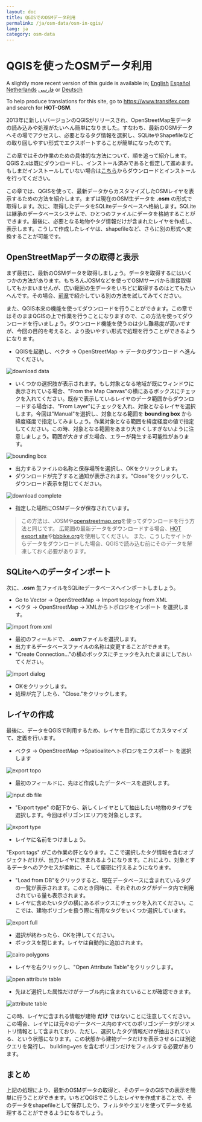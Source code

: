 ```yaml
---
layout: doc
title: QGISでのOSMデータ利用
permalink: /ja/osm-data/osm-in-qgis/
lang: ja
category: osm-data
---
```


QGISを使ったOSMデータ利用
=================

A slightly more recent version of this guide is available in;
[English](/en/osm-data/osm-in-qgis/)
[Español](/es/osm-data/osm-in-qgis/)
[Netherlands](/nl/osm-data/osm-in-qgis/)
[فارسی](/fa/osm-data/osm-in-qgis/)
or [Deutsch](/de/osm-data/osm-in-qgis/)

To help produce translations for this site, go to <https://www.transifex.com> and search for **HOT-OSM**.

2013年に新しいバージョンのQGISがリリースされ、OpenStreetMap生データの読み込みや処理がたいへん簡単になりました。すなわち、最新のOSMデータへその場でアクセスし、必要となるタグ情報を選択し、SQLiteやShapefileなどの取り回しやすい形式でエクスポートすることが簡単になったのです。

この章ではその作業のための具体的な方法について、順を追って紹介します。QGIS 2.xは既にダウンロードし、インストール済みであると仮定して進めます。もしまだインストールしていない場合は[こちら](http://www.qgis.org/en/site/forusers/download.html)からダウンロードとインストールを行ってください。

この章では、QGISを使って、最新データからカスタマイズしたOSMレイヤを表示するための方法を紹介します。まずは現在のOSM生データを **.osm** の形式で取得します。次に、取得したデータをSQLiteデータベースへ格納します。SQLiteは継承のデータベースシステムで、ひとつのファイルにデータを格納することができます。最後に、必要となる地物やタグ情報だけが含まれたレイヤを作成し、表示します。こうして作成したレイヤは、shapefileなど、さらに別の形式へ変換することが可能です。

OpenStreetMapデータの取得と表示
---------------------------
まず最初に、最新のOSMデータを取得しましょう。データを取得するにはいくつかの方法があります。もちろんJOSMなどを使ってOSMサーバから直接取得してもかまいませんが、広い範囲の生データをいちどに取得するのはとてもたいへんです。その場合、[前章](/en/osm-data/getting-data)で紹介している別の方法を試してみてください。

また、QGIS本来の機能を使ってダウンロードを行うことができます。この章ではそのままQGISの上で作業を行うことになりますので、この方法を使ってダウンロードを行いましょう。ダウンロード機能を使うのは少し難易度が高いですが、今回の目的を考えると、より扱いやすい形式で処理を行うことができるようになります。

-   QGISを起動し、ベクタ -> OpenStreetMap -> データのダウンロード へ進んでください。

![download data][]

-   いくつかの選択肢が表示されます。もし対象となる地域が既にウィンドウに表示されている場合、"From the Map Canvas"の横にあるボックスにチェックを入れてください。既存で表示しているレイヤのデータ範囲からダウンロードする場合は、"From Layer"にチェックを入れ、対象となるレイヤを選択します。今回は"Manual"を選択し、対象となる範囲を **bounding box** から緯度経度で指定してみましょう。作業対象となる範囲を緯度経度の値で指定してください。この時、対象となる範囲をあまり大きくしすぎないように注意しましょう。範囲が大きすぎた場合、エラーが発生する可能性があります。

![bounding box][]

-   出力するファイルの名称と保存場所を選択し、OKをクリックします。
-   ダウンロードが完了すると通知が表示されます。"Close"をクリックして、ダウンロード表示を閉じてください。

![download complete][]

-   指定した場所にOSMデータが保存されています。

>   この方法は、JOSMや[openstreetmap.org](https://www.openstreetmap.org)を使ってダウンロードを行う方法と同じです。
>   広範囲の最新データをダウンロードする場合、[HOT export site](http://export.hotosm.org)や[bbbike.org](http://extract.bbbike.org/)を使用してください。
>   また、こうしたサイトからデータをダウンロードした場合、QGISで読み込む前にそのデータを解凍しておく必要があります。

SQLiteへのデータインポート
---------------------------
次に、**.osm** 生ファイルをSQLiteデータベースへインポートしましょう。

-	Go to Vector -> OpenStreetMap -> Import topology from XML
-   ベクタ -> OpenStreetMap -> XMLからトポロジをインポート を選択します。

![import from xml][]

-   最初のフィールドで、 **.osm**ファイルを選択します。
-   出力するデータベースファイルの名称は変更することができます。
-   "Create Connection..."の横のボックスにチェックを入れたままにしておいてください。

![import dialog][]

-   OKをクリックします。
-   処理が完了したら、"Close."をクリックします。

レイヤの作成
--------------
最後に、データをQGISで利用するため、レイヤを目的に応じてカスタマイズて、定義を行います。

-   ベクタ -> OpenStreetMap ->Spatioaliteへトポロジをエクスポート を選択します

![export topo][]

-   最初のフィールドに、先ほど作成したデータベースを選択します。

![input db file][]

-   "Export type" の配下から、新しくレイヤとして抽出したい地物のタイプを選択します。今回はポリゴン(エリア)を対象とします。

![export type][]

-   レイヤに名前をつけましょう。

"Export tags" がこの作業の肝となります。ここで選択したタグ情報を含むオブジェクトだけが、出力レイヤに含まれるようになります。これにより、対象とするデータへのアクセスが柔軟に、そして厳密に行えるようになります。

-   "Load from DB"をクリックすると、現在データベースに含まれているタグの一覧が表示されます。このとき同時に、それぞれのタグがデータ内で利用されている量も表示されます。
-   レイヤに含めたいタグの横にあるボックスにチェックを入れてください。ここでは、建物ポリゴンを扱う際に有用なタグをいくつか選択しています。

![export full][]

-   選択が終わったら、OKを押してください。
-   ボックスを閉じます。レイヤは自動的に追加されます。

![cairo polygons][]

-   レイヤを右クリックし、"Open Attribute Table"をクリックします。

![open attribute table][]

-   先ほど選択した属性だけがテーブル内に含まれていることが確認できます。

![attribute table][]

この時、レイヤに含まれる情報が建物 **だけ** ではないことに注意してください。この場合、レイヤには元々のデータベース内のすべてのポリゴンデータがジオメトリ情報として含まれており、ただし、選択したタグ情報だけが抽出されている、という状態になります。この状態から建物データだけを表示させるには別途クエリを発行し、 building=yes を含むポリゴンだけをフィルタする必要があります。

まとめ
-------
上記の処理により、最新のOSMデータの取得と、そのデータのGISでの表示を簡単に行うことができます。いちどQGISでこうしたレイヤを作成することで、そのデータをshapefileとして保存したり、フィルタやクエリを使ってデータを処理することができるようになるでしょう。

[download data]: /images/jp/osm-data/osm-in-qgis/download_data.png
[bounding box]: /images/jp/osm-data/osm-in-qgis/bounding_box.png
[download complete]: /images/jp/osm-data/osm-in-qgis/download_complete.png
[import from xml]: /images/jp/osm-data/osm-in-qgis/import_topo_from_xml.png
[import dialog]: /images/jp/osm-data/osm-in-qgis/import_dialog.png
[export topo]: /images/jp/osm-data/osm-in-qgis/export_topo.png
[input db file]: /images/jp/osm-data/osm-in-qgis/input_db_file.png
[export type]: /images/jp/osm-data/osm-in-qgis/export_type.png
[export full]: /images/jp/osm-data/osm-in-qgis/export_full.png
[cairo polygons]: /images/jp/osm-data/osm-in-qgis/cairo_polygons.png
[open attribute table]: /images/jp/osm-data/osm-in-qgis/open_attribute_table.png
[attribute table]: /images/jp/osm-data/osm-in-qgis/attribute_table.png
